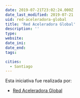 ```yaml
---
date: 2019-07-21T23:02:24.000Z
date_last_modified: 2019-07-21
uid: red-aceleradora-global
title: 'Red Aceleradora Global'
description: ''
type: 
website: 
date_ini: 
date_end: 
tags:

cities: 
  - Santiago
---
```


Esta iniciativa fue realizada por:

- [Red Aceleradora Global](/organizaciones/red-aceleradora-global)
